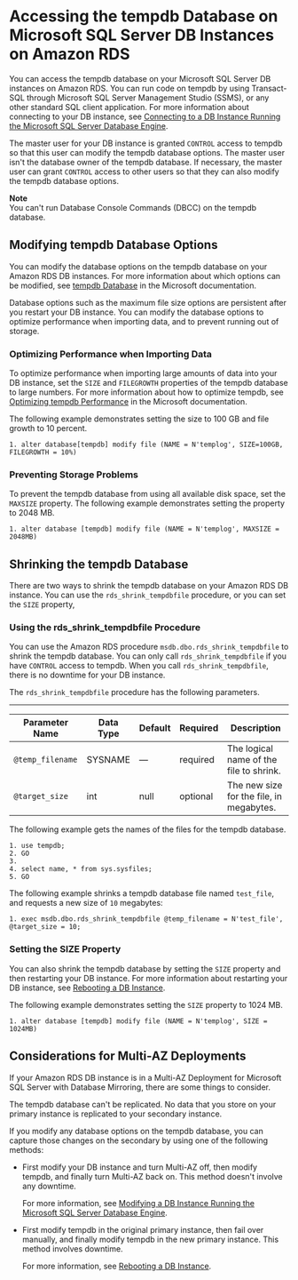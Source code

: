 # Accessing the tempdb Database on Microsoft SQL Server DB Instances on Amazon RDS<a name="SQLServer.TempDB"></a>

You can access the tempdb database on your Microsoft SQL Server DB instances on Amazon RDS\. You can run code on tempdb by using Transact\-SQL through Microsoft SQL Server Management Studio \(SSMS\), or any other standard SQL client application\. For more information about connecting to your DB instance, see [Connecting to a DB Instance Running the Microsoft SQL Server Database Engine](USER_ConnectToMicrosoftSQLServerInstance.md)\. 

The master user for your DB instance is granted `CONTROL` access to tempdb so that this user can modify the tempdb database options\. The master user isn't the database owner of the tempdb database\. If necessary, the master user can grant `CONTROL` access to other users so that they can also modify the tempdb database options\. 

**Note**  
You can't run Database Console Commands \(DBCC\) on the tempdb database\. 

## Modifying tempdb Database Options<a name="SQLServer.TempDB.Modifying"></a>

You can modify the database options on the tempdb database on your Amazon RDS DB instances\. For more information about which options can be modified, see [tempdb Database](https://msdn.microsoft.com/en-us/library/ms190768%28v=sql.120%29.aspx) in the Microsoft documentation\. 

Database options such as the maximum file size options are persistent after you restart your DB instance\. You can modify the database options to optimize performance when importing data, and to prevent running out of storage\. 

### Optimizing Performance when Importing Data<a name="SQLServer.TempDB.Modifying.Import"></a>

To optimize performance when importing large amounts of data into your DB instance, set the `SIZE` and `FILEGROWTH` properties of the tempdb database to large numbers\. For more information about how to optimize tempdb, see [Optimizing tempdb Performance](https://technet.microsoft.com/en-us/library/ms175527%28v=sql.120%29.aspx) in the Microsoft documentation\. 

The following example demonstrates setting the size to 100 GB and file growth to 10 percent\. 

```
1. alter database[tempdb] modify file (NAME = N'templog', SIZE=100GB, FILEGROWTH = 10%)
```

### Preventing Storage Problems<a name="SQLServer.TempDB.Modifying.Full"></a>

To prevent the tempdb database from using all available disk space, set the `MAXSIZE` property\. The following example demonstrates setting the property to 2048 MB\. 

```
1. alter database [tempdb] modify file (NAME = N'templog', MAXSIZE = 2048MB)
```

## Shrinking the tempdb Database<a name="SQLServer.TempDB.Shrinking"></a>

There are two ways to shrink the tempdb database on your Amazon RDS DB instance\. You can use the `rds_shrink_tempdbfile` procedure, or you can set the `SIZE` property, 

### Using the rds\_shrink\_tempdbfile Procedure<a name="SQLServer.TempDB.Shrinking.Proc"></a>

You can use the Amazon RDS procedure `msdb.dbo.rds_shrink_tempdbfile` to shrink the tempdb database\. You can only call `rds_shrink_tempdbfile` if you have `CONTROL` access to tempdb\. When you call `rds_shrink_tempdbfile`, there is no downtime for your DB instance\. 

The `rds_shrink_tempdbfile` procedure has the following parameters\. 


****  

| Parameter Name | Data Type | Default | Required | Description | 
| --- | --- | --- | --- | --- | 
| `@temp_filename` | SYSNAME | — | required | The logical name of the file to shrink\. | 
| `@target_size` | int | null | optional | The new size for the file, in megabytes\. | 

The following example gets the names of the files for the tempdb database\. 

```
1. use tempdb;
2. GO
3. 
4. select name, * from sys.sysfiles;
5. GO
```

The following example shrinks a tempdb database file named `test_file`, and requests a new size of `10` megabytes: 

```
1. exec msdb.dbo.rds_shrink_tempdbfile @temp_filename = N'test_file', @target_size = 10;
```

### Setting the SIZE Property<a name="SQLServer.TempDB.Shrinking.Size"></a>

You can also shrink the tempdb database by setting the `SIZE` property and then restarting your DB instance\. For more information about restarting your DB instance, see [Rebooting a DB Instance](USER_RebootInstance.md)\. 

The following example demonstrates setting the `SIZE` property to 1024 MB\. 

```
1. alter database [tempdb] modify file (NAME = N'templog', SIZE = 1024MB)
```

## Considerations for Multi\-AZ Deployments<a name="SQLServer.TempDB.MAZ"></a>

If your Amazon RDS DB instance is in a Multi\-AZ Deployment for Microsoft SQL Server with Database Mirroring, there are some things to consider\. 

The tempdb database can't be replicated\. No data that you store on your primary instance is replicated to your secondary instance\. 

If you modify any database options on the tempdb database, you can capture those changes on the secondary by using one of the following methods: 
+ First modify your DB instance and turn Multi\-AZ off, then modify tempdb, and finally turn Multi\-AZ back on\. This method doesn't involve any downtime\. 

  For more information, see [Modifying a DB Instance Running the Microsoft SQL Server Database Engine](USER_ModifyInstance.SQLServer.md)\. 
+ First modify tempdb in the original primary instance, then fail over manually, and finally modify tempdb in the new primary instance\. This method involves downtime\. 

  For more information, see [Rebooting a DB Instance](USER_RebootInstance.md)\. 